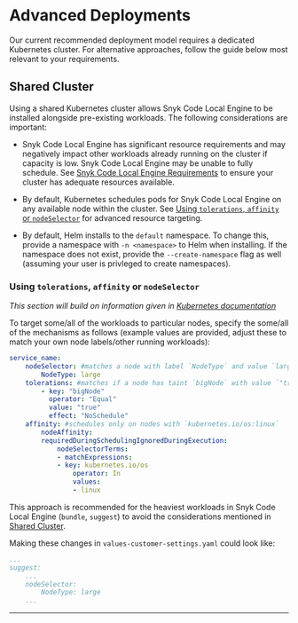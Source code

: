 # Advanced Deployments

Our current recommended deployment model requires a dedicated Kubernetes cluster. For alternative approaches, follow the guide below most relevant to your requirements.

## Shared Cluster

Using a shared Kubernetes cluster allows Snyk Code Local Engine to be installed alongside pre-existing workloads. The following considerations are important:

- Snyk Code Local Engine has significant resource requirements and may negatively impact other workloads already running on the cluster if capacity is low. Snyk Code Local Engine may be unable to fully schedule. See [Snyk Code Local Engine Requirements](prerequisites.md#prerequisites) to ensure your cluster has adequate resources available.

- By default, Kubernetes schedules pods for Snyk Code Local Engine on any available node within the cluster. See [Using `tolerations`, `affinity` or `nodeSelector`](#using-tolerations-affinity-or-nodeselector) for advanced resource targeting.

- By default, Helm installs to the `default` namespace. To change this, provide a namespace with `-n <namespace>` to Helm when installing. If the namespace does not exist, provide the `--create-namespace` flag as well (assuming your user is privleged to create namespaces).

### Using `tolerations`, `affinity` or `nodeSelector`

_This section will build on information given in [Kubernetes documentation](https://kubernetes.io/docs/concepts/scheduling-eviction/assign-pod-node/)_

To target some/all of the workloads to particular nodes, specify the some/all of the mechanisms as follows (example values are provided, adjust these to match your own node labels/other running workloads):

```yaml
service_name:
    nodeSelector: #matches a node with label `NodeType` and value `large`
        NodeType: large 
    tolerations: #matches if a node has taint `bigNode` with value `"true"`. The taint blocks other workloads that do not have this toleration.
        - key: "bigNode"
          operator: "Equal"
          value: "true"
          effect: "NoSchedule"
    affinity: #schedules only on nodes with `kubernetes.io/os:linux`
        nodeAffinity:
        requiredDuringSchedulingIgnoredDuringExecution:
            nodeSelectorTerms:
            - matchExpressions:
            - key: kubernetes.io/os
                operator: In
                values:
                - linux
```

This approach is recommended for the heaviest workloads in Snyk Code Local Engine (`bundle`, `suggest`) to avoid the considerations mentioned in [Shared Cluster](#shared-cluster).

Making these changes in `values-customer-settings.yaml` could look like:

```yaml
...
suggest:
    ...
    nodeSelector:
        NodeType: large
    ...
```

---